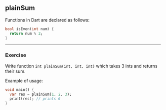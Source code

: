 ## plainSum

Functions in Dart are declared as follows:

```dart
bool isEven(int num) {
  return num % 2;
}
```

---

### **Exercise**

Write function `int plainSum(int, int, int)` which takes 3 ints and returns their sum.

Example of usage:

```dart
void main() {
  var res = plainSum(1, 2, 3);
  print(res); // prints 6
}
```
